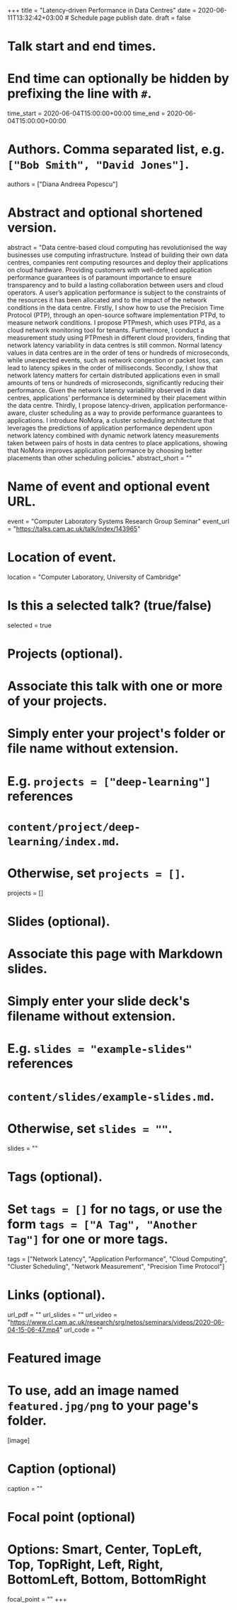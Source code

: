 +++
title = "Latency-driven Performance in Data Centres"
date = 2020-06-11T13:32:42+03:00  # Schedule page publish date.
draft = false

# Talk start and end times.
#   End time can optionally be hidden by prefixing the line with `#`.
time_start = 2020-06-04T15:00:00+00:00
time_end = 2020-06-04T15:00:00+00:00

# Authors. Comma separated list, e.g. `["Bob Smith", "David Jones"]`.
authors = ["Diana Andreea Popescu"]

# Abstract and optional shortened version.
abstract = "Data centre-based cloud computing has revolutionised the way businesses use computing infrastructure. Instead of building their own data centres, companies rent computing resources and deploy their applications on cloud hardware. Providing customers with well-defined application performance guarantees is of paramount importance to ensure transparency and to build a lasting collaboration between users and cloud operators. A user’s application performance is subject to the constraints of the resources it has been allocated and to the impact of the network conditions in the data centre. Firstly, I show how to use the Precision Time Protocol (PTP), through an open-source software implementation PTPd, to measure network conditions. I propose PTPmesh, which uses PTPd, as a cloud network monitoring tool for tenants. Furthermore, I conduct a measurement study using PTPmesh in different cloud providers, finding that network latency variability in data centres is still common. Normal latency values in data centres are in the order of tens or hundreds of microseconds, while unexpected events, such as network congestion or packet loss, can lead to latency spikes in the order of milliseconds. Secondly, I show that network latency matters for certain distributed applications even in small amounts of tens or hundreds of microseconds, significantly reducing their performance. Given the network latency variability observed in data centres, applications’ performance is determined by their placement within the data centre. Thirdly, I propose latency-driven, application performance-aware, cluster scheduling as a way to provide performance guarantees to applications. I introduce NoMora, a cluster scheduling architecture that leverages the predictions of application performance dependent upon network latency combined with dynamic network latency measurements taken between pairs of hosts in data centres to place applications, showing that NoMora improves application performance by choosing better placements than other scheduling policies."
abstract_short = ""

# Name of event and optional event URL.
event = "Computer Laboratory Systems Research Group Seminar"
event_url = "https://talks.cam.ac.uk/talk/index/143965"

# Location of event.
location = "Computer Laboratory, University of Cambridge"

# Is this a selected talk? (true/false)
selected = true

# Projects (optional).
#   Associate this talk with one or more of your projects.
#   Simply enter your project's folder or file name without extension.
#   E.g. `projects = ["deep-learning"]` references 
#   `content/project/deep-learning/index.md`.
#   Otherwise, set `projects = []`.
projects = []

# Slides (optional).
#   Associate this page with Markdown slides.
#   Simply enter your slide deck's filename without extension.
#   E.g. `slides = "example-slides"` references 
#   `content/slides/example-slides.md`.
#   Otherwise, set `slides = ""`.
slides = ""

# Tags (optional).
#   Set `tags = []` for no tags, or use the form `tags = ["A Tag", "Another Tag"]` for one or more tags.
tags = ["Network Latency", "Application Performance", "Cloud Computing", "Cluster Scheduling", "Network Measurement", "Precision Time Protocol"]

# Links (optional).
url_pdf = ""
url_slides = ""
url_video = "https://www.cl.cam.ac.uk/research/srg/netos/seminars/videos/2020-06-04-15-06-47.mp4"
url_code = ""

# Featured image
# To use, add an image named `featured.jpg/png` to your page's folder. 
[image]
  # Caption (optional)
  caption = ""

  # Focal point (optional)
  # Options: Smart, Center, TopLeft, Top, TopRight, Left, Right, BottomLeft, Bottom, BottomRight
  focal_point = ""
+++
